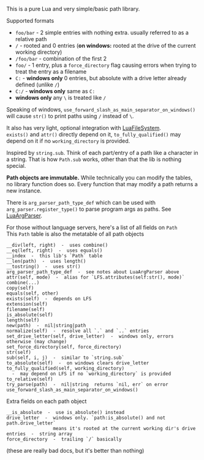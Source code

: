 
This is a pure Lua and very simple/basic path library.

Supported formats
- `foo/bar` - 2 simple entries with nothing extra. usually referred to as a relative path
- `/` - rooted and 0 entries (**on windows:** rooted at the drive of the current working directory)
- `/foo/bar` - combination of the first 2
- `foo/` - 1 entry, plus a `force_directory` flag causing errors when trying to treat the entry as a filename
- `C:` - **windows only** 0 entries, but absolute with a drive letter already defined (unlike `/`)
- `C:/` - **windows only** same as `C:`
- **windows only** any `\` is treated like `/`

Speaking of windows, `use_forward_slash_as_main_separator_on_windows()` will cause `str()` to print paths using `/` instead of `\`.

It also has very light, optional integration with [LuaFileSystem](https://keplerproject.github.io/luafilesystem/).\
`exists()` and `attr()` directly depend on it, `to_fully_qualified()` may depend on it if no `working_directory` is provided.

Inspired by `string.sub`. Think of each part/entry of a path like a character in a string.
That is how `Path.sub` works, other than that the lib is nothing special.

**Path objects are immutable.** While technically you can modify the tables, no library function does so. Every function that may modify a path returns a new instance.

There is `arg_parser_path_type_def` which can be used with
`arg_parser.register_type()` to parse program args as paths.
See [LuaArgParser](https://github.com/JanSharp/LuaArgParser).

<!-- cSpell:ignore metatable -->

For those without language servers, here's a list of all fields on `Path`\
This `Path` table is also the metatable of all path objects
```
__div(left, right)  -  uses combine()
__eq(left, right)  -  uses equals()
__index  -  this lib's `Path` table
__len(path)  -  uses length()
__tostring()  -  uses str()
arg_parser_path_type_def  -  see notes about LuaArgParser above
attr(self, mode)  -  alias for `LFS.attributes(self:str(), mode)`
combine(...)
copy(self)
equals(self, other)
exists(self)  -  depends on LFS
extension(self)
filename(self)
is_absolute(self)
length(self)
new(path)  -  nil|string|path
normalize(self)  -  resolve all `.` and `..` entries
set_drive_letter(self, drive_letter)  -  windows only, errors otherwise (may change)
set_force_directory(self, force_directory)
str(self)
sub(self, i, j)  -  similar to `string.sub`
to_absolute(self)  -  on windows clears drive_letter
to_fully_qualified(self, working_directory)
  -  may depend on LFS if no `working_directory` is provided
to_relative(self)
try_parse(path)  -  nil|string  returns `nil, err` on error
use_forward_slash_as_main_separator_on_windows()
```

Extra fields on each path object
```
__is_absolute  -  use is_absolute() instead
drive_letter  -  windows only. `path:is_absolute() and not path.drive_letter`
                 means it's rooted at the current working dir's drive
entries  -  string array
force_directory  -  trailing `/` basically
```

(these are really bad docs, but it's better than nothing)
